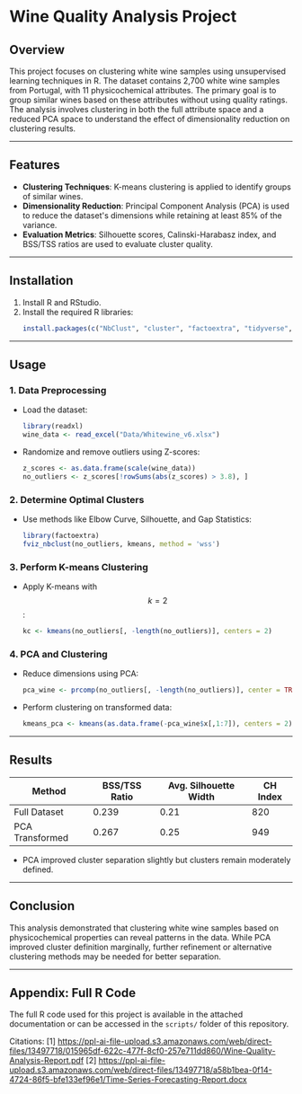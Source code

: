 # Wine Quality Analysis Project

## Overview

This project focuses on clustering white wine samples using unsupervised learning techniques in R. The dataset contains 2,700 white wine samples from Portugal, with 11 physicochemical attributes. The primary goal is to group similar wines based on these attributes without using quality ratings. The analysis involves clustering in both the full attribute space and a reduced PCA space to understand the effect of dimensionality reduction on clustering results.

---

## Features

- **Clustering Techniques**: K-means clustering is applied to identify groups of similar wines.
- **Dimensionality Reduction**: Principal Component Analysis (PCA) is used to reduce the dataset's dimensions while retaining at least 85% of the variance.
- **Evaluation Metrics**: Silhouette scores, Calinski-Harabasz index, and BSS/TSS ratios are used to evaluate cluster quality.

---

## Installation

1. Install R and RStudio.
2. Install the required R libraries:
   ```R
   install.packages(c("NbClust", "cluster", "factoextra", "tidyverse", "readxl", "ggplot2", "dplyr", "fpc"))
   ```

---

## Usage

### 1. Data Preprocessing
- Load the dataset:
  ```R
  library(readxl)
  wine_data <- read_excel("Data/Whitewine_v6.xlsx")
  ```
- Randomize and remove outliers using Z-scores:
  ```R
  z_scores <- as.data.frame(scale(wine_data))
  no_outliers <- z_scores[!rowSums(abs(z_scores) > 3.8), ]
  ```

### 2. Determine Optimal Clusters
- Use methods like Elbow Curve, Silhouette, and Gap Statistics:
  ```R
  library(factoextra)
  fviz_nbclust(no_outliers, kmeans, method = 'wss')
  ```

### 3. Perform K-means Clustering
- Apply K-means with $$k=2$$:
  ```R
  kc <- kmeans(no_outliers[, -length(no_outliers)], centers = 2)
  ```

### 4. PCA and Clustering
- Reduce dimensions using PCA:
  ```R
  pca_wine <- prcomp(no_outliers[, -length(no_outliers)], center = TRUE)
  ```
- Perform clustering on transformed data:
  ```R
  kmeans_pca <- kmeans(as.data.frame(-pca_wine$x[,1:7]), centers = 2)
  ```

---

## Results

| Method          | BSS/TSS Ratio | Avg. Silhouette Width | CH Index |
|------------------|---------------|------------------------|----------|
| Full Dataset     | 0.239         | 0.21                  | 820      |
| PCA Transformed  | 0.267         | 0.25                  | 949      |

- PCA improved cluster separation slightly but clusters remain moderately defined.

---

## Conclusion

This analysis demonstrated that clustering white wine samples based on physicochemical properties can reveal patterns in the data. While PCA improved cluster definition marginally, further refinement or alternative clustering methods may be needed for better separation.

---

## Appendix: Full R Code

The full R code used for this project is available in the attached documentation or can be accessed in the `scripts/` folder of this repository.

Citations:
[1] https://ppl-ai-file-upload.s3.amazonaws.com/web/direct-files/13497718/015965df-622c-477f-8cf0-257e711dd860/Wine-Quality-Analysis-Report.pdf
[2] https://ppl-ai-file-upload.s3.amazonaws.com/web/direct-files/13497718/a58b1bea-0f14-4724-86f5-bfe133ef96e1/Time-Series-Forecasting-Report.docx
